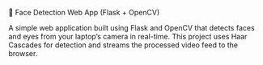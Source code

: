 📸 Face Detection Web App (Flask + OpenCV)

A simple web application built using Flask and OpenCV that detects faces and eyes from your laptop’s camera in real-time. This project uses Haar Cascades for detection and streams the processed video feed to the browser.
